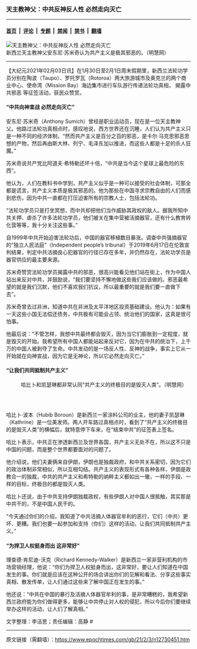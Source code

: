### 天主教神父：中共反神反人性 必然走向灭亡

---

#### [首页](../../../..?n12730451) &nbsp;|&nbsp; [评论](../../../../../epoch-comment?n12730451) &nbsp;|&nbsp; [专题](../../../../../epoch-special?n12730451) &nbsp;|&nbsp; [禁闻](../../../../../epoch-news?n12730451) &nbsp;|&nbsp; [禁书](../../../../../books?n12730451) &nbsp;|&nbsp; [翻墙](https://github.com/gfw-breaker/nogfw/blob/master/README.md?n12730451)


<div><img alt="天主教神父：中共反神反人性 必然走向灭亡" class="attachment-djy_600_400 size-djy_600_400 wp-post-image" src="https://i.epochtimes.com/assets/uploads/2021/02/2021-2-2-anthony-1-600x400.jpg"/>
<div class="caption">
 新西兰天主教神父安东尼‧苏米奇认为共产主义是极其邪恶的。（明慧网）
</div></div><hr/><div class="post_content" id="artbody" itemprop="articleBody">
 <!-- article content begin -->
 <p>
  【大纪元2021年02月03日讯】在1月30日至2月1日周末假期里，新西兰法轮功学员分别在陶波（Taupo）、罗托罗瓦（Rotoroa）两大旅游城市及奥克兰的两个商业中心、使命湾（Mission Bay）海边集市进行车队游行传递法轮功真相，
  <ok href="https://www.epochtimes.com/gb/tag/%E6%8F%AD%E9%9C%B2%E4%B8%AD%E5%85%B1%E9%82%AA%E6%81%B6.html">
   揭露中共邪恶
  </ok>
  等征签活动，获民众赞赏。
 </p>
 <h4>
  “中共向神宣战 必然走向灭亡”
 </h4>
 <p>
  安东尼‧苏米奇（Anthony Sumich）曾经是职业运动员，现在是一位天主教神父。他路过法轮功真相点时，感叹地说，西方世界还在沉睡，人们认为共产主义只是一种不同的经济体制，“然而共产主义是百分之百的邪恶，是卡尔‧马克思邪恶思想的产物，然后再由斯大林、列宁、毛泽东加以推进，而这些人都是十足的杀人狂魔。”
 </p>
 <p>
  苏米奇说共产党比阿道夫‧希特勒还坏十倍，“中共是当今这个星球上最危险的东西”。
 </p>
 <p>
  他认为，人们在教科书中学到，共产主义似乎是一种可以接受的社会体制，可那全都是谎言，共产主义本质是极其邪恶的。他为那些在中国寻求宗教自由的人们而感到悲伤，因为中共一直都在打压迫害所有的宗教人士，包括法轮功。
 </p>
 <p>
  “法轮功学员只是打坐冥想，而中共却把他们当作威胁其政权的敌人。据我所知中共关押、虐杀了许多法轮功学员，他们被关在集中营被活摘器官，还有什么教育转化营等等，我十分关注这些事。”
 </p>
 <p>
  自1999年中共开始迫害法轮功后，中国的器官移植数目暴涨。调查中共强摘器官的“独立人民法庭”（Independent people’s tribunal）于2019年6月17日在伦敦宣判结果，判定中共活摘良心犯器官的行径已存在多年，并仍然存在，法轮功学员是器官供应的最主要来源。
 </p>
 <p>
  苏米奇赞赏法轮功学员揭露中共的邪恶，很高兴能看见他们站在街上，作为中国人站出来反对中共，并鼓励说，“我们要坚持不懈地做这些我们应该做的。邪恶最希望的就是我们沉默，他们不喜欢我们抗议，所以最重要的就是我们要一直做下去”。
 </p>
 <p>
  苏米奇曾去过非洲，知道中共在非洲及太平洋地区投资基础建设。他认为：如果有一天这些小国无法偿还债务，中共极有可能会占领、统治他们的国家，这真是很可怕事。
 </p>
 <p>
  他最后说：“不管怎样，我想中共最终都会毁灭，因为当它们膨胀到一定程度，就是毁灭的开始。我希望所有中国人都能站起来反对它，因为在中共的统治下，上千万的中国人被剥夺了生命。中共发动的是一场反人性、反神的战争，事实上它从一开始就在向神宣战，因为它是无神论，所以它必然走向灭亡。”
 </p>
 <h4>
  <b>
   “让我们共同抵制共产主义”
  </b>
 </h4>
 <figure aria-describedby="caption-attachment-12730491" class="wp-caption aligncenter" id="attachment_12730491" style="width: 600px">
  <ok href="https://i.epochtimes.com/assets/uploads/2021/02/2021-2-2-hubib-2.jpg" target="_blank">
   <img alt="" class="size-large wp-image-12730491" src="https://i.epochtimes.com/assets/uploads/2021/02/2021-2-2-hubib-2-600x435.jpg"/>
  </ok>
  <br/><figcaption class="wp-caption-text" id="caption-attachment-12730491">
   哈比卜和凯瑟琳都非常认同“共产主义的终极目的是毁灭人类”。（明慧网）
  </figcaption><br/>
 </figure><br/>
 <p>
  哈比卜‧波本（Hubib Boroun）是新西兰一家涂料公司的业主，他的妻子凯瑟琳（Kathrine）是一位美发师。两人开车路过真相点时，看到了“共产主义的终极目的是毁灭人类”的横幅后，就特意停下车来，在“结束中共”的征签表上签名。
 </p>
 <p>
  哈比卜表示，中共正在渗透新西兰及世界各国，共产主义无处不在，所以这不只是中国的问题，而是整个世界都要面对的问题了。
 </p>
 <p>
  他介绍说，他们夫妻俩来自伊朗，伊朗也是独裁政府，和中共关系密切，因为它们的政治体制非常相似，所以互相勾结。共产主义的表现形式有各种各样，伊朗是政教合一的独裁，中共的共产主义和希特勒的纳粹主义都如出一辙，一样的手段、一样的目标，终极目的都是毁灭人类。
 </p>
 <p>
  哈比卜还说，由于中共支持伊朗独裁政权，有些伊朗人对中国人很抵触，其实那是中共干的，不是中国人民干的。
 </p>
 <p>
  “今天通过你们的介绍，我知道了中共活摘人体器官牟利的恶行，它们（中共）更坏、更糟。我们也要一起参加和支持（你们）这样的活动，让我们共同抵制共产主义。”
 </p>
 <h4>
  “为捍卫人权挺身而出 这非常好”
 </h4>
 <p>
  理查德‧肯尼迪-沃克（Richard Kennedy-Walker）是新西兰一家非营利机构的市场营销经理，他说：“你们为捍卫人权挺身而出，这非常好，要让人们知道在中国发生的事。你们就是应该在这种公开的场合讲出你们的见解和看法、分享这些事实真相、散发传单，让人们通过这些来了解中国正在发生的事。”
 </p>
 <p>
  他还说：“中共在中国的暴行及活摘人体器官牟利的事，是非常糟糕的，我希望新西兰政府能为你们做得更多，能够让中共停止对人权的侵犯，所以今后你们要继续举办这样的活动，让人们了解真相。”
 </p>
 <p>
  文字整理：李洁思；责任编辑：高静 #
 </p>
 <!-- article content end -->
 <div id="below_article_ad">
 </div>
</div>


---

原文链接（需翻墙）：https://www.epochtimes.com/gb/21/2/3/n12730451.htm